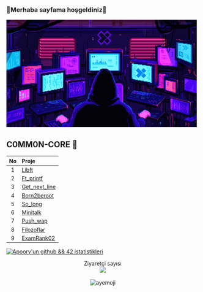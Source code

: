 ### 🦠Merhaba sayfama hoşgeldiniz🦠

![serka](serkan.gif)
<!--
-->
<!--
--------------------------
-->

## C0MM0N-CORE 🦠
| No | Proje|
| :-: | :-------------------------------------------- |
| 1 | [Libft](../../../Common-Core/tree/main/Libft) |
| 2 | [Ft_printf](../../../Common-Core/tree/main/ft_printf) |
| 3 | [Get_next_line](../../../Common-Core/tree/main/get_next_line) | 
| 4 | [Born2beroot](../../../Common-Core/tree/main/Born2beroot) |
| 5 | [So_long](../../../Common-Core/tree/main/So_long) |
| 6 | [Minitalk](../../../Common-Core/tree/main/Minitalk) |
| 7 | [Push_wap](../../../Common-Core/tree/main/Push_swap) |
| 8 | [Filozoflar](../../../Common-Core/tree/main/Filozoflar ) |
| 9 | [ExamRank02](../../..//ayemojisi/42Exam-RANK02) |

<!--
[![Apoorv'un github && 42 istatistikleri](https://github-readme-stats-sigma-five.vercel.app/api?username=ayemoji&show_icons=github&theme=vision-friendly-dark)](https://github.com/ayemoji)
-->

[![Apoorv'un github && 42 istatistikleri](https://github-readme-stats-sigma-five.vercel.app/api/top-langs/?username=farukdll&layout=compact&theme=vision-friendly-dark)](https://github.com/farukdll)



<p align="center"> Ziyaretçi sayısı <br> <img src="https://profile-counter.glitch.me/ayemoji/count.svg"/> </p>
<p align="center"> <img src="https://komarev.com/ghpvc/?username=ayemoji&label=Profile%20views&color=FF0000&style=flat" alt="ayemoji" /> </p>


<!--
<br/>  
<div hizalama="merkez">
<img src="https://komarev.com/ghpvc/?username=ayemoji&&style=flat-square" align="center" />
</div>  
<br/>
--!>


<!--
![Ziyaretçi Rozeti](https://visitor-badge.laobi.icu/badge?page_id=ayemoji)
-->

<!--
<p><img align="left" src="https://github-readme-stats.vercel.app/api/top-langs?username=ayemoji&show_icons=true&locale=en&layout=compact" alt="ayemoji" /></p>

[![Apoorv'un github && 42 istatistikleri](https://github-readme-stats.vercel.app/api?username=ayemoji&cardType=github&theme=vision-friendly-dark)](https://github.com/ayemoji)

[![Apoorv'un github && 42 istatistikleri](https://github-readme-stats.vercel.app/api?username=ayemoji&cardType=github&theme=outrun)](https://github.com/ayemoji)

[![Apoorv'un github && 42 istatistikleri](https://github-readme-stats.vercel.app/api?username=ayemoji&cardType=github&theme=great-gatsby)](https://github.com/ayemoji)
-->
